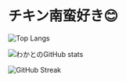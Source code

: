 # チキン南蛮好き😊

<!-- 使用言語ランキング（1時間ごと更新） -->
![Top Langs](https://github-readme-stats.vercel.app/api/top-langs/?username=nitr0yukkuri&layout=compact&theme=default&bg_color=FFFFFF&title_color=000000&text_color=000000&icon_color=000000&cache_seconds=3600)

<!-- GitHubのステータス（1時間ごと更新） -->
![わかとのGitHub stats](https://github-readme-stats.vercel.app/api?username=nitr0yukkuri&show_icons=true&theme=default&bg_color=FFFFFF&title_color=000000&text_color=333333&icon_color=000000&cache_seconds=3600)

<!-- コントリビューション連続日数（強制リフレッシュ用にダミー付き） -->
![GitHub Streak](https://github-readme-streak-stats.herokuapp.com/?user=nitr0yukkuri&theme=dark&date=20250912)
